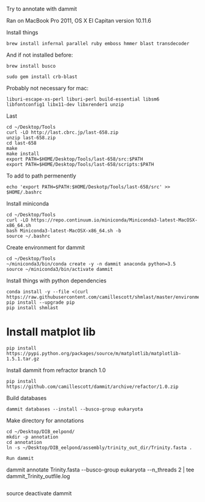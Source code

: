 Try to annotate with dammit

Ran on MacBook Pro 2011, OS X El Capitan version 10.11.6

Install things
```
brew install infernal parallel ruby emboss hmmer blast transdecoder 
```
And if not installed before:
```
brew install busco
```

```
sudo gem install crb-blast
```

Probably not necessary for mac:
```
liburi-escape-xs-perl liburi-perl build-essential libsm6 libfontconfig1 libx11-dev libxrender1 unzip
```

Last
```
cd ~/Desktop/Tools
curl -LO http://last.cbrc.jp/last-658.zip
unzip last-658.zip
cd last-658
make
make install
export PATH=$HOME/Desktop/Tools/last-658/src:$PATH
export PATH=$HOME/Desktop/Tools/last-658/scripts:$PATH
```

To add to path permenently
```
echo 'export PATH=$PATH:$HOME/Deskotp/Tools/last-658/src' >> $HOME/.bashrc
```

Install miniconda
```
cd ~/Desktop/Tools
curl -LO https://repo.continuum.io/miniconda/Miniconda3-latest-MacOSX-x86_64.sh
bash Miniconda3-latest-MacOSX-x86_64.sh -b
source ~/.bashrc
```

Create environment for dammit
```
cd ~/Desktop/Tools
~/miniconda3/bin/conda create -y -n dammit anaconda python=3.5
source ~/miniconda3/bin/activate dammit
```

Install things with python dependencies
```
conda install -y --file <(curl https://raw.githubusercontent.com/camillescott/shmlast/master/environment.txt)
pip install --upgrade pip
pip install shmlast
```
# Install matplot lib
```
pip install https://pypi.python.org/packages/source/m/matplotlib/matplotlib-1.5.1.tar.gz
```

Install dammit from refractor branch 1.0
```
pip install https://github.com/camillescott/dammit/archive/refactor/1.0.zip
```

Build databases
```
dammit databases --install --busco-group eukaryota
```

Make directory for annotations
```
cd ~/Desktop/DIB_eelpond/
mkdir -p annotation
cd annotation
ln -s ~/Desktop/DIB_eelpond/assembly/trinity_out_dir/Trinity.fasta .

Run dammit
```
dammit annotate Trinity.fasta --busco-group eukaryota --n_threads 2 | tee dammit_Trinity_outfile.log
```
```
source deactivate dammit
```
